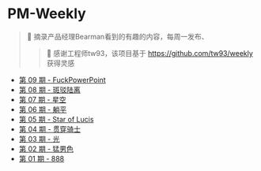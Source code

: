 # PM-Weekly

> 🍜 摘录产品经理Bearman看到的有趣的内容，每周一发布、
>> 👏 感谢工程师tw93，该项目基于 https://github.com/tw93/weekly 获得灵感

* [第 09 期 - FuckPowerPoint](https://pm.bearman.xyz/posts/09-FuckPowerPoint)
* [第 08 期 - 斑驳陆离](https://pm.bearman.xyz/posts/08-斑驳陆离)
* [第 07 期 - 星空](https://pm.bearman.xyz/posts/07-星空)
* [第 06 期 - 躺平](https://pm.bearman.xyz/posts/06-躺平)
* [第 05 期 - Star of Lucis](https://pm.bearman.xyz/posts/05-Star%20of%20Lucis)
* [第 04 期 - 贯穿骑士](https://pm.bearman.xyz/posts/04-贯穿骑士)
* [第 03 期 - 光](https://pm.bearman.xyz/posts/03-光)
* [第 02 期 - 猛男色](https://pm.bearman.xyz/posts/02-猛男色)
* [第 01 期 - 888](https://pm.bearman.xyz/posts/01-888)
